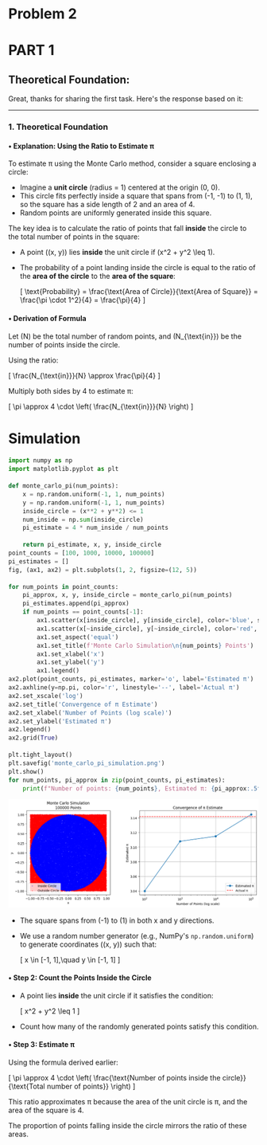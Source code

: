 # Problem 2

# PART 1

## Theoretical Foundation:

Great, thanks for sharing the first task. Here's the response based on it:

---

### **1. Theoretical Foundation**

#### **• Explanation: Using the Ratio to Estimate π**

To estimate π using the Monte Carlo method, consider a square enclosing a circle:

- Imagine a **unit circle** (radius = 1) centered at the origin (0, 0).
- This circle fits perfectly inside a square that spans from (-1, -1) to (1, 1), so the square has a side length of 2 and an area of 4.
- Random points are uniformly generated inside this square.

The key idea is to calculate the ratio of points that fall **inside** the circle to the total number of points in the square:

- A point \((x, y)\) lies **inside** the unit circle if \(x^2 + y^2 \leq 1\).

- The probability of a point landing inside the circle is equal to the ratio of the **area of the circle** to the **area of the square**:

  \[
  \text{Probability} =
   \frac{\text{Area of Circle}}{\text{Area of Square}} =
    \frac{\pi \cdot 1^2}{4} = \frac{\pi}{4}
  \]

#### **• Derivation of Formula**

Let \(N\) be the total number of random points, and \(N_{\text{in}}\) be the number of points inside the circle.

Using the ratio:

\[
\frac{N_{\text{in}}}{N} \approx \frac{\pi}{4}
\]

Multiply both sides by 4 to estimate π:

\[
\pi \approx 4 \cdot \left( \frac{N_{\text{in}}}{N} \right)
\]


# Simulation

```python
import numpy as np
import matplotlib.pyplot as plt

def monte_carlo_pi(num_points):
    x = np.random.uniform(-1, 1, num_points)
    y = np.random.uniform(-1, 1, num_points)
    inside_circle = (x**2 + y**2) <= 1
    num_inside = np.sum(inside_circle)
    pi_estimate = 4 * num_inside / num_points
    
    return pi_estimate, x, y, inside_circle
point_counts = [100, 1000, 10000, 100000]
pi_estimates = []
fig, (ax1, ax2) = plt.subplots(1, 2, figsize=(12, 5))

for num_points in point_counts:
    pi_approx, x, y, inside_circle = monte_carlo_pi(num_points)
    pi_estimates.append(pi_approx)
    if num_points == point_counts[-1]:
        ax1.scatter(x[inside_circle], y[inside_circle], color='blue', s=1, label='Inside Circle')
        ax1.scatter(x[~inside_circle], y[~inside_circle], color='red', s=1, label='Outside Circle')
        ax1.set_aspect('equal')
        ax1.set_title(f'Monte Carlo Simulation\n{num_points} Points')
        ax1.set_xlabel('x')
        ax1.set_ylabel('y')
        ax1.legend()
ax2.plot(point_counts, pi_estimates, marker='o', label='Estimated π')
ax2.axhline(y=np.pi, color='r', linestyle='--', label='Actual π')
ax2.set_xscale('log')
ax2.set_title('Convergence of π Estimate')
ax2.set_xlabel('Number of Points (log scale)')
ax2.set_ylabel('Estimated π')
ax2.legend()
ax2.grid(True)

plt.tight_layout()
plt.savefig('monte_carlo_pi_simulation.png')
plt.show()
for num_points, pi_approx in zip(point_counts, pi_estimates):
    print(f"Number of points: {num_points}, Estimated π: {pi_approx:.5f}, Error: {abs(pi_approx - np.pi):.5f}")
```

![alt text](<Unknown kopyası.png>)


- The square spans from \(-1\) to \(1\) in both x and y directions.

- We use a random number generator (e.g., NumPy's `np.random.uniform`) to generate coordinates \((x, y)\) such that:

  \[
  x \in [-1, 1],\quad y \in [-1, 1]
  \]

#### **• Step 2: Count the Points Inside the Circle**

- A point lies **inside** the unit circle if it satisfies the condition:

  \[
  x^2 + y^2 \leq 1
  \]

- Count how many of the randomly generated points satisfy this condition.

#### **• Step 3: Estimate π**

Using the formula derived earlier:

\[
\pi \approx 4 \cdot \left( \frac{\text{Number of points inside the circle}}{\text{Total number of points}} \right)
\]

This ratio approximates π because the area of the unit circle is π, and the area of the square is 4.

The proportion of points falling inside the circle mirrors the ratio of these areas.








